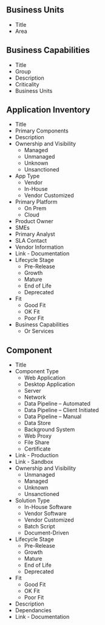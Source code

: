 ## Business Units
- Title
- Area

## Business Capabilities
- Title
- Group
- Description
- Criticality
- Business Units

## Application Inventory
- Title
- Primary Components
- Description
- Ownership and Visibility
    - Managed
    - Unmanaged
    - Unknown
    - Unsanctioned
- App Type
    - Vendor
    - In-House
    - Vendor Customized
- Primary Platform
    - On Prem
    - Cloud
- Product Owner
- SMEs
- Primary Analyst
- SLA Contact
- Vendor Information
- Link - Documentation
- Lifecycle Stage
    - Pre-Release
    - Growth
    - Mature
    - End of Life
    - Deprecated
- Fit
    - Good Fit
    - OK Fit
    - Poor Fit
- Business Capabilities
    - Or Services

## Component
- Title
- Component Type
    - Web Application
    - Desktop Application
    - Server
    - Network
    - Data Pipeline – Automated
    - Data Pipeline – Client Initiated
    - Data Pipeline – Manual
    - Data Store
    - Background System
    - Web Proxy
    - File Share
    - Certificate
- Link - Production
- Link - Sandbox
- Ownership and Visibility
    - Unmanaged
    - Managed
    - Unknown
    - Unsanctioned
- Solution Type
    - In-House Software
    - Vendor Software
    - Vendor Customized
    - Batch Script
    - Document-Driven
- Lifecycle Stage
    - Pre-Release
    - Growth
    - Mature
    - End of Life
    - Deprecated
- Fit
    - Good Fit
    - OK Fit
    - Poor Fit
- Description
- Dependancies
- Link - Documentation

